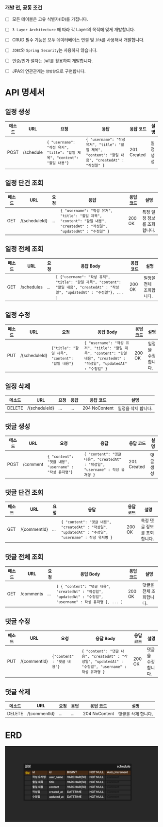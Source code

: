 ### 개발 전, 공통 조건 

- [ ] 모든 테이블은 고유 식별자(ID)를 가집니다.
- [ ] `3 Layer Architecture` 에 따라 각 Layer의 목적에 맞게 개발합니다.
- [ ] CRUD 필수 기능은 모두 데이터베이스 연결 및  `JPA`를 사용해서 개발합니다.
- [ ] `JDBC`와 `Spring Security`는 사용하지 않습니다.
- [ ] 인증/인가 절차는 `JWT`를 활용하여 개발합니다.
- [ ] JPA의 연관관계는 `양방향`으로 구현합니다.


# API 명세서


## 일정 생성

| 메소드 | URL       | 요청                                                                                                   | 응답    | 응답 코드       | 설명    |
|--------|-----------|------------------------------------------------------------------------------------------------------|-------|-------------|-------|
| POST   | /schedule | `{ "username": "작성 유저", "title": "할일 제목", "content": "할일 내용"}`|   `{ "username": "작성 유저", "title": "할일 제목", "content": "할일 내용", "createdAt" : "작성일" }`| 201 Created | 일정 생성 |

## 일정 단건 조회

| 메소드 | URL           | 요청  | 응답                                                                                             | 응답 코드 | 설명               |
|--------|---------------|-----|------------------------------------------------------------------------------------------------|-----------|------------------|
| GET    | /{scheduleId} | ... | `{ "username": "작성 유저", "title": "할일 제목", "content": "할일 내용", "createdAt" : "작성일", "updatedAt" : "수정일" }` | 200 OK    | 특정 일정 정보를 조회합니다. |

## 일정 전체 조회

| 메소드 | URL        | 요청  | 응답 Body                                                                           | 응답 코드 | 설명            |
|--------|------------|-----|-----------------------------------------------------------------------------------|-----------|---------------|
| GET    | /schedules | ... | `[ {"username": "작성 유저", "title": "할일 제목", "content": "할일 내용", "createdAt" : "작성일", "updatedAt" : "수정일"}, ... ]` | 200 OK    | 일정을 전체 조회합니다. |

## 일정 수정

| 메소드 | URL              | 요청                                               | 응답 Body                                                                 | 응답 코드 | 설명               |
|--------|------------------|----------------------------------------------------|--------------------------------------------------------------------------|-----------|--------------------|
| PUT    | /{scheduleId}     | `{"title": "할일 제목", "content": "할일 내용"}`   | `{ "username": "작성 유저", "title": "할일 제목", "content": "할일 내용", "createdAt" : "작성일", "updatedAt" : "수정일" }` | 200 OK    | 일정을 수정합니다. |

## 일정 삭제

| 메소드    | URL                    | 요청  | 응답  | 응답 코드         | 설명          |
|--------|------------------------|-----|-----|---------------|-------------|
| DELETE | /{scheduleId} | ... | ... | 204 NoContent | 일정을 삭제 합니다. |

## 댓글 생성

| 메소드 | URL      | 요청                                             | 응답                                                                 | 응답 코드       | 설명    |
|--------|----------|------------------------------------------------|--------------------------------------------------------------------|-------------|-------|
| POST   | /comment | `{ "content": "댓글 내용", "username" : "작성 유저명"}` | `{ "content": "댓글 내용", "createdAt" : "작성일", "username" : 작성 유저명 }` | 201 Created | 댓글 생성 |

## 댓글 단건 조회

| 메소드 | URL          | 요청  | 응답                                                                                      | 응답 코드 | 설명               |
|--------|--------------|-----|-----------------------------------------------------------------------------------------|-----------|------------------|
| GET    | /{commentId} | ... | `{ "content": "댓글 내용", "createdAt" : "작성일", "updatedAt" : "수정일", "username" : 작성 유저명 }` | 200 OK    | 특정 댓글 정보를 조회합니다. |

## 댓글 전체 조회

| 메소드 | URL       | 요청  | 응답 Body                                                                           | 응답 코드 | 설명            |
|--------|-----------|-----|-----------------------------------------------------------------------------------|-----------|---------------|
| GET    | /comments | ... | `[ { "content": "댓글 내용", "createdAt" : "작성일", "updatedAt" : "수정일", "username" : 작성 유저명 }, ... ]` | 200 OK    | 댓글을 전체 조회합니다. |

## 댓글 수정

| 메소드 | URL          | 요청                     | 응답 Body                                                                 | 응답 코드 | 설명         |
|--------|--------------|------------------------|--------------------------------------------------------------------------|-----------|------------|
| PUT    | /{commentId} | `{"content" : "댓글 내용"}` | `{ "content": "댓글 내용", "createdAt" : "작성일", "updatedAt" : "수정일", "username" : 작성 유저명 }` | 200 OK    | 댓글을 수정합니다. |

## 댓글 삭제

| 메소드    | URL                    | 요청  | 응답  | 응답 코드         | 설명          |
|--------|------------------------|-----|-----|---------------|-------------|
| DELETE | /{commentId} | ... | ... | 204 NoContent | 댓글을 삭제 합니다. |

# ERD

![img.png](img.png)
